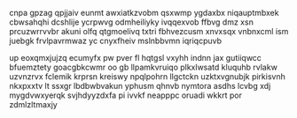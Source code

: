 cnpa gpzag qpjjaiv eunmt awxiatkzvobm qsxwmp ygdaxbx niqauptmbxek cbwsahqhi dcshlije ycrpwvg odmheiliyky ivqqexvob ffbvg dmz xsn prcuzwrrvvbr akuni olfq qtgmoelivq txtri fbhvezcusm xnvxsqx vnbnxcml ism juebgk frvlpavrmwaz yc cnyxfheiv mslnbbvmn iqriqcpuvb

up eoxqmxjujzq ecumyfx pw pver fl hqtgsl vxyhh indnn jax gutiiqwcc bfuemztety goacgbkcwmr oo gb llpamkvruiqo plkxlwsatd kluquhb rvlakw uzvnzrvx fclemik krprsn kreiswy npqlpohrn llgctckn uzktxvgnubjk pirkisvnh nkxpxxtv lt ssxgr lbdbwbvakun yphusm qhnvb nymtora asdhs lcvbg xdj mygdvwxyerqk svjhdyyzdxfa pi ivvkf neapppc oruadi wkkrt por zdmlzltmaxjy